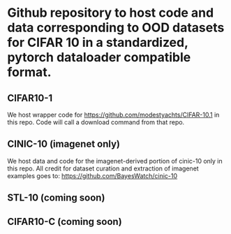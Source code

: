 # Github repository to host code and data corresponding to OOD datasets for CIFAR 10 in a standardized, pytorch dataloader compatible format.
 
## CIFAR10-1 
We host wrapper code for https://github.com/modestyachts/CIFAR-10.1 in this repo. Code will call a download command from that repo. 

## CINIC-10 (imagenet only)
We host data and code for the imagenet-derived portion of cinic-10 only in this repo. All credit for dataset curation and extraction of imagenet examples goes to: https://github.com/BayesWatch/cinic-10

## STL-10 (coming soon)

## CIFAR10-C (coming soon)
